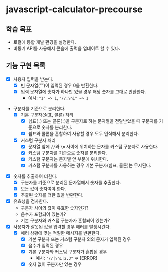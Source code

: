 # javascript-calculator-precourse

## 학습 목표

- 로컬에 통합 개발 환경을 설정한다.
- 비동기 API를 사용해서 콘솔에 출력을 업데이트 할 수 있다.

## 기능 구현 목록

- [x] 사용자 입력을 받는다.
  - [x] 빈 문자열(””)이 입력된 경우 0을 반환한다.
  - [x] 입력 문자열에 숫자가 하나만 있을 경우 해당 숫자를 그대로 반환한다.
    - 예시: `"1" => 1`, `"//;\n1" => 1`
- 구분자를 기준으로 분리한다.
  - [x] 기본 구분자(쉼표, 콜론) 처리
    - [x] 쉼표(`,`) 또는 콜론(`:`)을 구분자로 하는 문자열을 전달받았을 때 구분자를 기준으로 숫자를 분리한다.
    - [x] 쉼표와 콜론을 혼합하여 사용할 경우 모두 인식해서 분리한다.
  - [x] 커스텀 구분자 처리
    - [x] 문자열 앞에 `//`와 `\n` 사이에 위치하는 문자를 커스텀 구분자로 사용한다.
    - [x] 커스텀 구분자를 기준으로 숫자를 분리한다.
    - [x] 커스텀 구분자는 문자열 앞 부분에 위치한다.
    - [x] 커스텀 구분자를 사용하는 경우 기본 구분자(쉼표, 콜론)는 무시된다.
- [x] 숫자를 추출하여 더한다.
  - [x] 구분자를 기준으로 분리된 문자열에서 숫자를 추출한다.
  - [x] 모든 값이 숫자여야 한다.
  - [x] 추출된 숫자를 더한 값을 반환한다.
- [x] 유효성을 검사한다.
  - 구분자 사이의 값이 유효한 숫자인가?
  - 음수가 포함되어 있는가?
  - 기본 구분자와 커스텀 구분자가 혼합되어 있는가?
- [x] 사용자가 잘못된 값을 입력할 경우 에러를 발생시킨다.
  - [x] 에러 상황에 맞는 적절한 메시지를 반환한다.
    - [x] 기본 구분자 또는 커스텀 구분자 외의 문자가 입력된 경우
    - [x] 음수가 입력된 경우
    - [x] 기본 구분자와 커스텀 구분자가 혼합된 경우
      - 예시: `"//|\n1|2,3"` => [ERROR]
    - [x] 숫자 없이 구분자만 있는 경우
